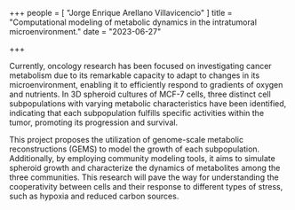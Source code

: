 +++
people = [
  "Jorge Enrique Arellano Villavicencio"
]
title = "Computational modeling of metabolic dynamics in the intratumoral microenvironment."
date = "2023-06-27"

+++

Currently, oncology research has been focused on investigating cancer metabolism due to its
remarkable capacity to adapt to changes in its microenvironment, enabling it to efficiently respond
to gradients of oxygen and nutrients. In 3D spheroid cultures of MCF-7 cells, three distinct cell
subpopulations with varying metabolic characteristics have been identified, indicating that each
subpopulation fulfills specific activities within the tumor, promoting its progression and survival.

This project proposes the utilization of genome-scale metabolic reconstructions (GEMS) to model
the growth of each subpopulation. Additionally, by employing community modeling tools, it aims
to simulate spheroid growth and characterize the dynamics of metabolites among the three
communities. This research will pave the way for understanding the cooperativity between cells
and their response to different types of stress, such as hypoxia and reduced carbon sources.

